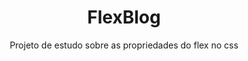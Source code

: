 <h1 align="center">FlexBlog</h1>

<p align="center">Projeto de estudo sobre as propriedades do flex no css</p>